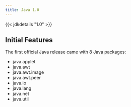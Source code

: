 ```yaml
---
title: Java 1.0
---
```


{{< jdkdetails "1.0" >}}

## Initial Features

The first official Java release came with 8 Java packages:

* java.applet
* java.awt
* java.awt.image
* java.awt.peer
* java.io
* java.lang
* java.net
* java.util
